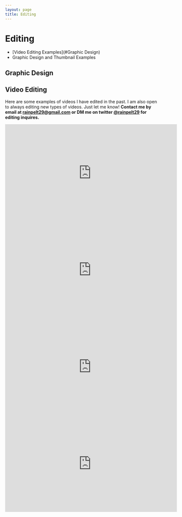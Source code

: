 ```yaml
---
layout: page
title: Editing
---
```


# Editing
- [Video Editing Examples](#Graphic Design)
- Graphic Design and Thumbnail Examples

## Graphic Design

## Video Editing
Here are some examples of videos I have edited in the past. I am also open to always editing new types of videos. Just let me know!
**Contact me by email at rainpelt29@gmail.com or DM me on twitter [@rainpelt29](https://twitter.com/rainpelt29) for editing inquires.**

<iframe width="560" height="315" src="https://www.youtube-nocookie.com/embed/4UvY7h-jS7k" frameborder="0" allow="accelerometer; autoplay; encrypted-media; gyroscope; picture-in-picture" allowfullscreen></iframe>

<iframe width="560" height="315" src="https://www.youtube.com/embed/HnEnKBW_mkU" frameborder="0" allow="accelerometer; autoplay; encrypted-media; gyroscope; picture-in-picture" allowfullscreen></iframe>

<iframe width="560" height="315" src="https://www.youtube.com/embed/6gFnVqSSEWY" frameborder="0" allow="accelerometer; autoplay; encrypted-media; gyroscope; picture-in-picture" allowfullscreen></iframe>

<iframe width="560" height="315" src="https://www.youtube.com/embed/FfAPQQrRm3Q" frameborder="0" allow="accelerometer; autoplay; encrypted-media; gyroscope; picture-in-picture" allowfullscreen></iframe>
